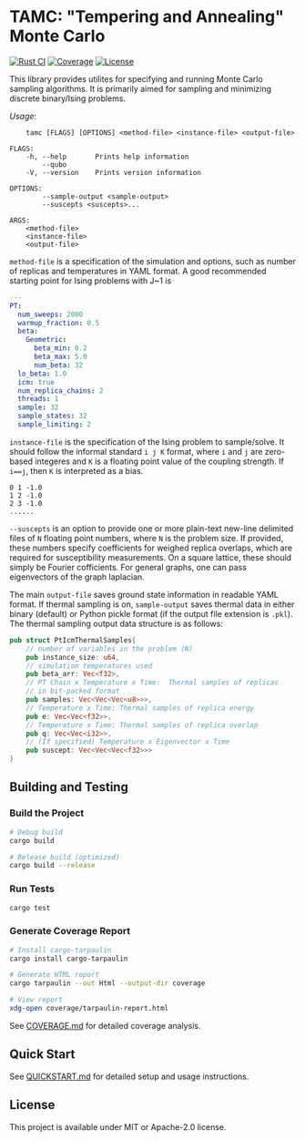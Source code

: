# TAMC: "Tempering and Annealing" Monte Carlo

[![Rust CI](https://github.com/SECQUOIA/tamc/actions/workflows/rust.yml/badge.svg)](https://github.com/SECQUOIA/tamc/actions/workflows/rust.yml)
[![Coverage](https://github.com/SECQUOIA/tamc/actions/workflows/coverage.yml/badge.svg)](https://github.com/SECQUOIA/tamc/actions/workflows/coverage.yml)
[![License](https://img.shields.io/badge/license-MIT%2FApache--2.0-blue.svg)](LICENSE)

This library provides utilites for specifying and running 
Monte Carlo sampling algorithms. It is primarily aimed for sampling 
and minimizing discrete binary/Ising problems.

*Usage*: 
```
    tamc [FLAGS] [OPTIONS] <method-file> <instance-file> <output-file>

FLAGS:
    -h, --help       Prints help information
        --qubo       
    -V, --version    Prints version information

OPTIONS:
        --sample-output <sample-output>    
        --suscepts <suscepts>...           

ARGS:
    <method-file>      
    <instance-file>    
    <output-file>    
```

`method-file` is a specification of the simulation and options, 
such as number of replicas and temperatures in YAML format. 
A good recommended starting point for Ising problems with J~1 is
```yaml
---
PT:
  num_sweeps: 2000
  warmup_fraction: 0.5
  beta:
    Geometric:
      beta_min: 0.2
      beta_max: 5.0
      num_beta: 32
  lo_beta: 1.0
  icm: true
  num_replica_chains: 2
  threads: 1
  sample: 32
  sample_states: 32
  sample_limiting: 2
```

`instance-file` is the specification of the Ising problem to sample/solve.
It should follow the informal standard `i j K` format, where `i` and `j` are zero-based
integeres and `K` is a floating point value of the coupling strength.
If `i==j`, then `K` is interpreted as a bias.
```text
0 1 -1.0
1 2 -1.0
2 3 -1.0
......
```

`--suscepts` is an option to provide one or more plain-text new-line delimited
files of `N` floating point numbers, where `N` is the problem size.
If provided, these numbers specify coefficients for weighed replica overlaps,
which are required for susceptibility measurements.
On a square lattice, these should simply be Fourier cofficients.
For general graphs, one can pass eigenvectors of the graph laplacian.

The main `output-file` saves ground state information in readable YAML format.
If thermal sampling is on, `sample-output` saves thermal data in either binary (default) or 
Python pickle format (if the output file extension is `.pkl`).
The thermal sampling output data structure is as follows:
```rust
pub struct PtIcmThermalSamples{
    // number of variables in the problem (N)
    pub instance_size: u64, 
    // simulation temperatures used
    pub beta_arr: Vec<f32>, 
    // PT Chain x Temperature x Time:  Thermal samples of replicas
    // in bit-packed format
    pub samples: Vec<Vec<Vec<u8>>>,
    // Temperature x Time: Thermal samples of replica energy
    pub e: Vec<Vec<f32>>,
    // Temperature x Time: Thermal samples of replica overlap
    pub q: Vec<Vec<i32>>,
    // (If specified) Temperature x Eigenvector x Time
    pub suscept: Vec<Vec<Vec<f32>>>
}
```

## Building and Testing

### Build the Project

```bash
# Debug build
cargo build

# Release build (optimized)
cargo build --release
```

### Run Tests

```bash
cargo test
```

### Generate Coverage Report

```bash
# Install cargo-tarpaulin
cargo install cargo-tarpaulin

# Generate HTML report
cargo tarpaulin --out Html --output-dir coverage

# View report
xdg-open coverage/tarpaulin-report.html
```

See [COVERAGE.md](COVERAGE.md) for detailed coverage analysis.

## Quick Start

See [QUICKSTART.md](QUICKSTART.md) for detailed setup and usage instructions.

## License

This project is available under MIT or Apache-2.0 license.